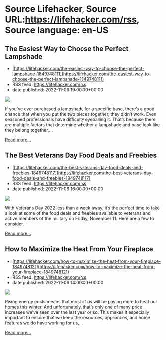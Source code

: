# Source Lifehacker, Source URL:https://lifehacker.com/rss, Source language: en-US

## The Easiest Way to Choose the Perfect Lampshade
 - [https://lifehacker.com/the-easiest-way-to-choose-the-perfect-lampshade-1849748111](https://lifehacker.com/the-easiest-way-to-choose-the-perfect-lampshade-1849748111)
 - RSS feed: https://lifehacker.com/rss
 - date published: 2022-11-06 19:00:00+00:00

<img src="https://i.kinja-img.com/gawker-media/image/upload/s--EbJfdqLn--/c_fit,fl_progressive,q_80,w_636/9d9a25daf28c76610214f83eb52c0088.jpg" /><p>If you’ve ever purchased a lampshade for a specific base, there’s a good chance that when you put the two pieces together, they didn’t work. Even seasoned professionals have difficulty eyeballing it. That’s because there are multiple factors that determine whether a lampshade and base look like they belong together,…</p><p><a href="https://lifehacker.com/the-easiest-way-to-choose-the-perfect-lampshade-1849748111">Read more...</a></p>

## The Best Veterans Day Food Deals and Freebies
 - [https://lifehacker.com/the-best-veterans-day-food-deals-and-freebies-1849748117](https://lifehacker.com/the-best-veterans-day-food-deals-and-freebies-1849748117)
 - RSS feed: https://lifehacker.com/rss
 - date published: 2022-11-06 16:00:00+00:00

<img src="https://i.kinja-img.com/gawker-media/image/upload/s--QYAeMnJn--/c_fit,fl_progressive,q_80,w_636/ad53ce59cf21edab90a98121fdadb8fa.jpg" /><p>With Veterans Day 2022 less than a week away, it’s the perfect time to take a look at some of the food deals and freebies available to veterans and active members of the military on Friday, November 11. Here are a few to consider.</p><p><a href="https://lifehacker.com/the-best-veterans-day-food-deals-and-freebies-1849748117">Read more...</a></p>

## How to Maximize the Heat From Your Fireplace
 - [https://lifehacker.com/how-to-maximize-the-heat-from-your-fireplace-1849748121](https://lifehacker.com/how-to-maximize-the-heat-from-your-fireplace-1849748121)
 - RSS feed: https://lifehacker.com/rss
 - date published: 2022-11-06 14:00:00+00:00

<img src="https://i.kinja-img.com/gawker-media/image/upload/s--9QADguNf--/c_fit,fl_progressive,q_80,w_636/a3f3b7069ebf7c1518d9eea6b7c78075.jpg" /><p>Rising energy costs means that most of us will be paying more to heat our homes this winter. And unfortunately, that’s only one of many price increases we’ve seen over the last year or so. This makes it especially important to ensure that we keep the resources, appliances, and home features we do have working for us,…</p><p><a href="https://lifehacker.com/how-to-maximize-the-heat-from-your-fireplace-1849748121">Read more...</a></p>
